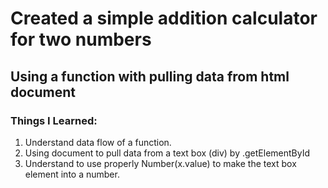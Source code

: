 # Created a simple addition calculator for two numbers
## Using a function with pulling data from html document

### Things I Learned:
  1. Understand data flow of a function.
  2. Using document to pull data from a text box (div) by .getElementById
  3. Understand to use properly Number(x.value) to make the text box element into a number.
